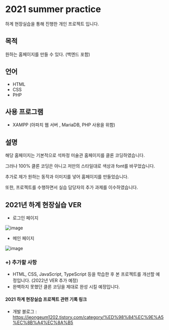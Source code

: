 # 2021 summer practice

하계 현장실습을 통해 진행한 개인 프로젝트 입니다.

## 목적

원하는 홈페이지를 만들 수 있다. (백엔드 포함)

## 언어 

- HTML
- CSS
- PHP

## 사용 프로그램

- XAMPP (아파치 웹 서버 , MariaDB, PHP 사용을 위함) 

## 설명

해당 홈페이지는 기본적으로 석파정 미술관 홈페이지를 클론 코딩하였습니다.

그러나 100% 클론 코딩은 아니고 저만의 스타일대로 색상과 font를 바꾸었습니다.

추가로 제가 원하는 동작과 이미지를 넣어 홈페이지를 만들었습니다.

또한, 프로젝트를 수행하면서 실습 담당자의 추가 과제를 이수하였습니다.



## 2021년 하계 현장실습 VER

- 로그인 페이지

![image](https://user-images.githubusercontent.com/77143425/142353349-9f97f8b9-a848-45b4-aa86-50ac10dac193.png)


- 메인 페이지

![image](https://user-images.githubusercontent.com/77143425/142353474-fb9332fc-fc0f-428d-8fd9-f91e903a418c.png)


### +) 추가할 사항
- HTML, CSS, JavaScript, TypeScript 등을 학습한 후 본 프로젝트를 개선할 예정입니다.  (2022년 VER 추가 예정)
- 완벽하지 못했던 클론 코딩을 제대로 완성 시킬 예정입니다.


#### 2021 하계 현장실습 프로젝트 관련 기록 링크

* 개발 블로그 : https://jeongeum1202.tistory.com/category/%ED%98%84%EC%9E%A5%EC%8B%A4%EC%8A%B5
